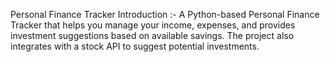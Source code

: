 Personal Finance Tracker
Introduction :-  A Python-based Personal Finance Tracker that helps you manage your income, expenses, and provides investment suggestions based on available savings. The project also integrates with a stock API to suggest potential investments.
